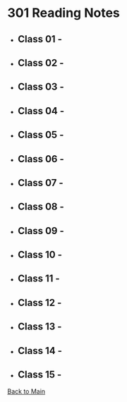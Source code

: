 # 301 Reading Notes

* ## Class 01 - [](Class-01.md)

* ## Class 02 - [](Class-02.md)

* ## Class 03 - [](Class-03.md)

* ## Class 04 - [](Class-04.md)

* ## Class 05 - [](Class-05.md)

* ## Class 06 - [](Class-06.md)

* ## Class 07 - [](Class-07.md)

* ## Class 08 - [](Class-08.md)

* ## Class 09 - [](Class-09.md)

* ## Class 10 - [](Class-10.md)

* ## Class 11 - [](Class-11.md)

* ## Class 12 - [](Class-12.md)

* ## Class 13 - [](Class-13.md)

* ## Class 14 - [](Class-14.md)

* ## Class 15 - [](Class-15.md)

[Back to Main](/README.md)